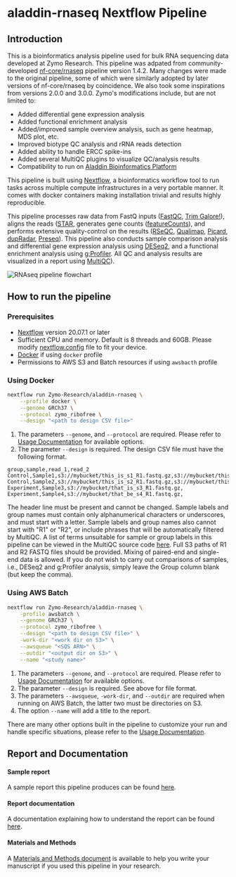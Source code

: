 # aladdin-rnaseq Nextflow Pipeline

## Introduction

This is a bioinformatics analysis pipeline used for bulk RNA sequencing data developed at Zymo Research. This pipeline was adpated from community-developed [nf-core/rnaseq](https://github.com/nf-core/rnaseq) pipeline version 1.4.2. Many changes were made to the original pipeline, some of which were similarly adopted by later versions of nf-core/rnaseq by coincidence. We also took some inspirations from versions 2.0.0 and 3.0.0. Zymo's modifications include, but are not limited to:
* Added differential gene expression analysis
* Added functional enrichment analysis
* Added/improved sample overview analysis, such as gene heatmap, MDS plot, etc.
* Improved biotype QC analysis and rRNA reads detection
* Added ability to handle ERCC spike-ins
* Added several MultiQC plugins to visualize QC/analysis results
* Compatibility to run on [Aladdin Bioinformatics Platform](http://www.aladdin101.org)

This pipeline is built using [Nextflow](https://www.nextflow.io), a bioinformatics workflow tool to run tasks across multiple compute infrastructures in a very portable manner. It comes with docker containers making installation trivial and results highly reproducible.

This pipeline processes raw data from FastQ inputs ([FastQC](https://www.bioinformatics.babraham.ac.uk/projects/fastqc/), [Trim Galore!](https://www.bioinformatics.babraham.ac.uk/projects/trim_galore/)), aligns the reads ([STAR](https://github.com/alexdobin/STAR), generates gene counts ([featureCounts](http://bioinf.wehi.edu.au/featureCounts/)), and performs extensive quality-control on the results ([RSeQC](http://rseqc.sourceforge.net/), [Qualimap](http://qualimap.bioinfo.cipf.es/), [Picard](https://broadinstitute.github.io/picard/), [dupRadar](https://bioconductor.org/packages/release/bioc/html/dupRadar.html), [Preseq](http://smithlabresearch.org/software/preseq/)). This pipeline also conducts sample comparison analysis and differential gene expression analysis using [DESeq2](https://bioconductor.org/packages/release/bioc/html/DESeq2.html), and a functional enrichment analysis using [g:Profiler](https://biit.cs.ut.ee/gprofiler/gost). All QC and analysis results are visualized in a report using [MultiQC](http://multiqc.info/)).

![RNAseq pipeline flowchart](https://zymo-research.github.io/pipeline-resources/images/RNAseq/RNAseq_flowchart.png)

## How to run the pipeline

### Prerequisites
* [Nextflow](https://www.nextflow.io) version 20.07.1 or later
* Sufficient CPU and memory. Default is 8 threads and 60GB. Please modify [nextflow.config](./nextflow.config) file to fit your device.
* [Docker](https://www.docker.com/) if using `docker` profile
* Permissions to AWS S3 and Batch resources if using `awsbacth` profile

### Using Docker
```bash
nextflow run Zymo-Research/aladdin-rnaseq \
	--profile docker \
	--genome GRCh37 \
	--protocol zymo_ribofree \
	--design "<path to design CSV file>"
```
1. The parameters `--genome`, and `--protocol` are required. Please refer to [Usage Documentation](docs/usage.md) for available options.
2. The parameter `--design` is required. The design CSV file must have the following format.
```
group,sample,read_1,read_2
Control,Sample1,s3://mybucket/this_is_s1_R1.fastq.gz,s3://mybucket/this_is_s1_R2.fastq.gz
Control,Sample2,s3://mybucket/this_is_s2_R1.fastq.gz,s3://mybucket/this_is_s2_R2.fastq.gz
Experiment,Sample3,s3://mybucket/that_is_s3_R1.fastq.gz,
Experiment,Sample4,s3://mybucket/that_be_s4_R1.fastq.gz,
```
The header line must be present and cannot be changed. Sample labels and group names must contain only alphanumerical characters or underscores, and must start with a letter. Sample labels and group names also cannot start with "R1" or "R2", or include phrases that will be automatically filtered by MultiQC. A list of terms unsuitable for sample or group labels in this pipeline can be viewed in the MultiQC source code [here](https://github.com/ewels/MultiQC/blob/b936a7a6d7050f3edc1ceefe8ae6ecd93865bf66/multiqc/utils/config_defaults.yaml#L150-L284). Full S3 paths of R1 and R2 FASTQ files should be provided. Mixing of paired-end and single-end data is allowed. If you do not wish to carry out comparisons of samples, i.e., DESeq2 and g:Profiler analysis, simply leave the Group column blank (but keep the comma).<br>

### Using AWS Batch
```bash
nextflow run Zymo-Research/aladdin-rnaseq \
	-profile awsbatch \
	--genome GRCh37 \
	--protocol zymo_ribofree \
	--design "<path to design CSV file>" \
	-work-dir "<work dir on S3>" \
	--awsqueue "<SQS ARN>" \
	--outdir "<output dir on S3>" \
	--name "<study name>"
```
1. The parameters `--genome`, and `--protocol` are required. Please refer to [Usage Documentation](docs/usage.md) for available options.
2. The parameter `--design` is required. See above for file format.
3. The parameters `--awsqueue`, `-work-dir`, and `--outdir` are required when running on AWS Batch, the latter two must be directories on S3.
4. The option `--name` will add a title to the report.

There are many other options built in the pipeline to customize your run and handle specific situations, please refer to the [Usage Documentation](docs/usage.md).

## Report and Documentation

#### Sample report
A sample report this pipeline produces can be found [here](https://zymo-research.github.io/pipeline-resources/reports/RNAseq_sample_report.html).

#### Report documentation
A documentation explaining how to understand the report can be found [here](https://zymo-research.github.io/pipeline-resources/report_docs/how_to_use_RNAseq_report.html).

#### Materials and Methods
A [Materials and Methods document](https://zymo-research.github.io/pipeline-resources/methods_docs/RNAseq_method.docx) is available to help you write your manuscript if you used this pipeline in your research.